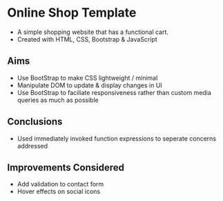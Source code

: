 # Online Shop Template #
- A simple shopping website that has a functional cart.
- Created with HTML, CSS, Bootstrap & JavaScript

## Aims ##
- Use BootStrap to make CSS lightweight / minimal
- Manipulate DOM to update & display changes in UI
- Use BootStrap to faciliate responsiveness rather than custom media queries as much as possible

## Conclusions ##
- Used immediately invoked function expressions to seperate concerns addressed

## Improvements Considered ##
- Add validation to contact form
- Hover effects on social icons